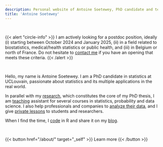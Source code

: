 ```yaml
---
description: Personal website of Antoine Soetewey, PhD candidate and teaching assistant in statistics at UCLouvain
title: 'Antoine Soetewey'
---
```


<br>

{{< alert "circle-info" >}}
I am actively looking for a postdoc position, ideally (i) starting between October 2024 and January 2025, (ii) in a field related to biostatistics, medical/health statistics or public health, and (iii) in Belgium or north of France. Do not hesitate to [contact me](/contact/) if you have an opening that meets these criteria.
{{< /alert >}}

<br>

Hello, my name is Antoine Soetewey. I am a PhD candidate in statistics at UCLouvain, passionate about statistics and its multiple applications in the real world.

<!---
I am particularly interested in the popularization and democratization of statistics (and its applications in R) in order to make them accessible to everyone.
-->

In parallel with my [research](/research/), which constitutes the core of my PhD thesis, I am [teaching](/teaching/) assistant for several courses in statistics, probability and data science. I also help professionals and companies to [analyze their data](https://datanalyze.be/), and I give [private lessons](https://easystat.be/) to students and researchers.

When I find the time, I [code](/software/) in R and share it on my [blog](https://statsandr.com/).

<br>

{{< button href="/about/" target="_self" >}}
Learn more
{{< /button >}}

